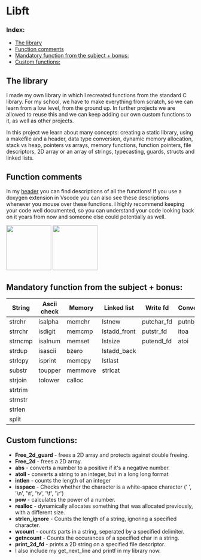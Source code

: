 # Libft 

### Index:
+ [The library](#the-library)
+ [Function comments](#function-comments)
+ [Mandatory function from the subject + bonus:](#mandatory-function-from-the-subject--bonus)
+ [Custom functions:](#custom-functions) 

## The library
I made my own library in which I recreated functions from the standard C library. For my school, we have to make everything from scratch, so we can learn from a low level, from the ground up. In further projects we are allowed to reuse this and we can keep adding our own custom functions to it, as well as other projects. 

In this project we learn about many concepts: creating a static library, using a makefile and a header, data type conversion, dynamic memory allocation, stack vs heap, pointers vs arrays, memory functions, function pointers, file descriptors, 2D array or an array of strings, typecasting, guards, structs and linked lists.

## Function comments

In my [header](https://github.com/Raspurrin/libft/blob/main/includes/libft.h) you can find descriptions of all the functions!
If you use a doxygen extension in Vscode you can also see these descriptions whenever you mouse over these functions. I highly recommend keeping your code well documented, so you can understand your code looking back on it years from now and someone else could potentially as well. 

<img src="https://user-images.githubusercontent.com/13866954/179558332-e459556f-263e-4af2-8714-00739c7a3739.png" height="120"/> <img src="https://user-images.githubusercontent.com/13866954/179558352-512cbaf7-ac23-423e-9999-29131349ae67.png" height="120"/>

## Mandatory function from the subject + bonus:
| String | Ascii check | Memory | Linked list | Write fd| Conversion |Function pointer| 
| --- | --- | --- | --- | --- | --- | -- |
| strchr | isalpha  | memchr |  lstnew | putchar_fd  | putnbr_fd | strmapi| 
| strrchr | isdigit  | memcmp  |  lstadd_front | putstr_fd | itoa | striteri| 
| strncmp | isalnum  |  memset |  lstsize | putendl_fd | atoi |
| strdup | isascii  | bzero | lstadd_back | | |
| strlcpy | isprint  | memcpy  | lstlast | | |
| substr | toupper | memmove |  strlcat | |
| strjoin |  tolower | calloc |  | | |
|  strtrim | | |  | | |
|  strnstr | | |  | | |
|  strlen | | |  | | |
|  split | | |  | | |

## Custom functions: 
+ **Free_2d_guard** - frees a 2D array and protects against double freeing. 
+ **Free_2d** - frees a 2D array. 
+ **abs** - converts a number to a positive if it's a negative number. 
+ **atoll** - converts a string to an integer, but in a long long format
+ **intlen** - counts the length of an integer
+ **isspace** - Checks whether the character is a white-space character (' ', '\n', '\t', '\v', '\f', '\r')
+ **pow** - calculates the power of a number. 
+ **realloc** - dynamically allocates something that was allocated previously, with a different size. 
+ **strlen_ignore** - Counts the length of a string, ignoring a specified character.
+ **wcount** - counts parts in a string, seperated by a specified delimiter. 
+ **getncount** - Counts the occurances of a specified char in a string. 
+ **print_2d_fd** - prints a 2D string on a specified file descriptor. 
+ I also include my get_next_line and printf in my library now. 
